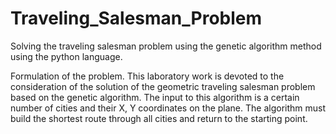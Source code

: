 # Traveling_Salesman_Problem
Solving the traveling salesman problem using the genetic algorithm method using the python language.

Formulation of the problem. This laboratory work is devoted to the consideration of the solution of the 
geometric traveling salesman problem based on the genetic algorithm. The input to this algorithm is a 
certain number of cities and their X, Y coordinates on the plane. The algorithm must build the shortest 
route through all cities and return to the starting point.